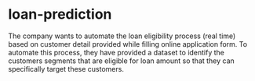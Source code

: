 # loan-prediction
The company wants to automate the loan eligibility process (real time) based on customer detail provided while filling online application form.  To automate this process, they have provided a dataset to identify the customers segments that are eligible for loan amount so that they can specifically target these customers. 
